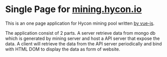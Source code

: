 # Single Page for [mining.hycon.io](https://mining.hycon.io)

This is an one page application for Hycon mining pool written [by vue-js](https://vuejs.org/).

The application consist of 2 parts. A server retrieve data from mongo db which is generated by mining server and host a API server that expose the data. A client will retrieve the data from the API server periodically and bind with HTML DOM to display the data as form of website.




